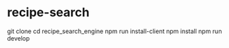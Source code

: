 # recipe-search

git clone
cd recipe_search_engine
npm run install-client
npm install
npm run develop
